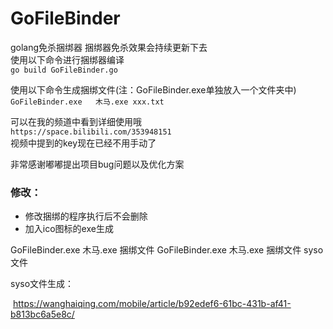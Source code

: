 # GoFileBinder   

golang免杀捆绑器 捆绑器免杀效果会持续更新下去   
使用以下命令进行捆绑器编译   
`go build GoFileBinder.go`

使用以下命令生成捆绑文件(注：GoFileBinder.exe单独放入一个文件夹中)   
`GoFileBinder.exe	木马.exe xxx.txt`

 可以在我的频道中看到详细使用哦   
 `https://space.bilibili.com/353948151`   
 视频中提到的key现在已经不用手动了   
    
 非常感谢嘟嘟提出项目bug问题以及优化方案   



### 修改：

* 修改捆绑的程序执行后不会删除
* 加入ico图标的exe生成

GoFileBinder.exe 木马.exe 捆绑文件
GoFileBinder.exe 木马.exe 捆绑文件 syso文件



syso文件生成：

​	https://wanghaiqing.com/mobile/article/b92edef6-61bc-431b-af41-b813bc6a5e8c/
